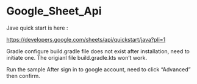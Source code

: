 # Google_Sheet_Api

Jave quick start is here : 

https://developers.google.com/sheets/api/quickstart/java?pli=1

Gradle configure
build.gradle file does not exist after installation, need to initiate one. The origianl file build.gradle.kts won’t work.

Run the sample
After sign in to google account, need to click “Advanced” then confirm.
